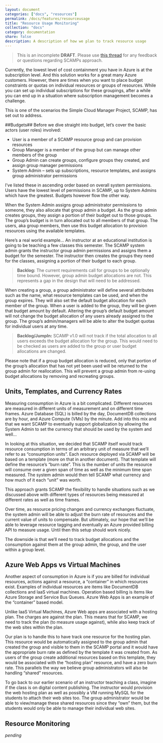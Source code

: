 ```yaml
---
layout: document
categories: ["docs", "resources"]
permalink: /docs/features/resourceusage
title: "Resource Usage Monitoring"
collection: "docs"
category: documentation
share: false
description: A description of how we plan to track resource usage
---
```


> This is an incomplete **DRAFT**. Please use [this thread](https://github.com/SimpleCloudManagerProject/SCAMP/issues/150) for any feedback or questions regarding SCAMPs approach. 

Currently, the lowest level of cost containment you have in Azure is at the subscription level. And this solution works for a great many Azure customers. However, there are times when you want to place budget constraints or quotas on individual resources or groups of resources. While you can set up individual subscriptions for these groupings, after a while you can end up in a situation where subscription management becomes a challenge. 

This is one of the scenarios the Simple Cloud Manager Project, SCAMP, has set out to address. 

##Budgets##
Before we dive straight into budget, let’s cover the basic actors (user roles) involved:

- User is a member of a SCAMP resource group and can provision resources 
- Group Manager is a member of the group but can manage other members of the group
- Group Admin can create groups, configure groups they created, and assign group manager permissions
- System Admin – sets up subscriptions, resource templates, and assigns group administrator permissions

I’ve listed these in ascending order based on overall system permissions. Users have the lowest level of permissions in SCAMP, up to System Admins which have the greatest. Budgets however flow the other way. 

When the System Admin assigns group administrator permissions to someone, they also allocate that group admin a budget. As the group admin creates groups, they assign a portion of their budget out to those groups.  The group’s budget is in turn allocated out to all members of that group. The users, aka group members, then use this budget allocation to provision resources using the available templates.

Here’s a real world example… An instructor at an educational institution is going to be teaching a few classes this semester. The SCAMP system admin grants the instructor group admin permissions and assigns them a budget for the semester. The instructor then creates the groups they need for the classes, assigning a portion of their budget to each group. 

> **Backlog:** The current requirements call for groups to be optionally time bound. However, group admin budget allocations are not. This represents a gap in the design that will need to be addressed. 

When creating a group, a group administrator will define several attributes such as the name, what resource templates can be used, and when the group expires. They will also set the default budget allocation for each member of the group. When a user is added to the group, they will be given that budget amount by default. Altering the group’s default budget amount will not change the budget allocation of any users already assigned to the group. The group’s admin/managers will be able to alter the budget quotas for individual users at any time.
 
> **Backlog/JumpIn:** SCAMP v1.0 will not track if the total allocation to all users exceeds the budget allocation for the group. This would need to be checked as users are added to the group or user budget allocations are changed.
 
Please note that if a group budget allocation is reduced, only that portion of the group’s allocation that has not yet been used will be returned to the group admin for reallocation. This will prevent a group admin from re-using budget allocations by removing and recreating groups.

## Units, Templates, and Currency Rates ##
Measuring consumption in Azure is a bit complicated. Different resources are measured in different units of measurement and on different time frames. Azure Database (SQL) is billed by the day, DocumentDB collections are by hour, and Azure Compute (VMs) by the minute. Add into this mix and that we want SCAMP to eventually support globalization by allowing the System Admin to set the currency that should be used by the system and well… 

In looking at this situation, we decided that SCAMP itself would track resource consumption in terms of an arbitrary unit of measure that we’ll refer to as “consumption units”. Each resource deployed via SCAMP will be based on a template (more on that in another document). That template will define the resource’s “burn rate”. This is the number of units the resource will consume over a given span of time as well as the minimum time span measured. The system admin would then tell SCAMP what currency and how much of it each “unit” was worth. 

This approach grants SCAMP the flexibility to handle situations such as we discussed above with different types of resources being measured at different rates as well as time frames. 

Over time, as resource pricing changes and currency exchanges fluctuate, the system admin will be able to adjust the burn rate of resources and the current value of units to compensate. But ultimately, our hope that we’ll be able to leverage resource tagging and eventually an Azure provided billing API to measure usage. Until then this setup should work nicely. 

The downside is that we’ll need to track budget allocations and the consumption against them at the group admin, the group, and the user within a group level.

## Azure Web Apps vs Virtual Machines ##
Another aspect of consumption in Azure is if you are billed for individual resources, actions against a resource, a “container” in which resources exist. Examples of individual resources are items like DocumentDB collections and IaaS virtual machines. Operation based billing is items like Azure Storage and Service Bus Queues. Azure Web Apps is an example of the “container” based model. 

Unlike IaaS Virtual Machines, Azure Web apps are associated with a hosting plan. The charges are against the plan. This means that for SCAMP, we need to track the plan (to measure usage against), while also keep track of the web sites within the plan. 

Our plan is to handle this to have track one resource for the hosting plan. This resource would be automatically assigned to the group admin that created the group and visible to them in the SCAMP portal and it would have the appropriate burn rate as defined by the template it was created from. As users of the group create additional resources based on this template, they would be associated with the “hosting plan” resource, and have a zero burn rate. This parallels the way we believe group administrators will also be handling “shared” resources.

To go back to our earlier scenario of an instructor teaching a class, imagine if the class is on digital content publishing. The instructor would provision the web hosting plan as well as possibly a VM running MySQL for the students to attach their web sites too. The group administrator would be able to view/manage these shared resources since they “own” them, but the students would only be able to manage their individual web sites.  

## Resource Monitoring ##

*pending*